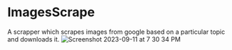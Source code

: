 # ImagesScrape
A scrapper which scrapes images from google based on a particular topic and downloads it.
![Screenshot 2023-09-11 at 7 30 34 PM](https://github.com/theyashwanthsai/ImagesScrape/assets/68785131/4524da05-3666-49e1-bc2b-322571da93c9)
